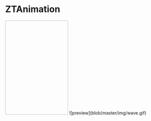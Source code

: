 # ZTAnimation
<img scr="blob/master/img/wave.gif" width = 200, height = 300>
![preview](blob/master/img/wave.gif)
